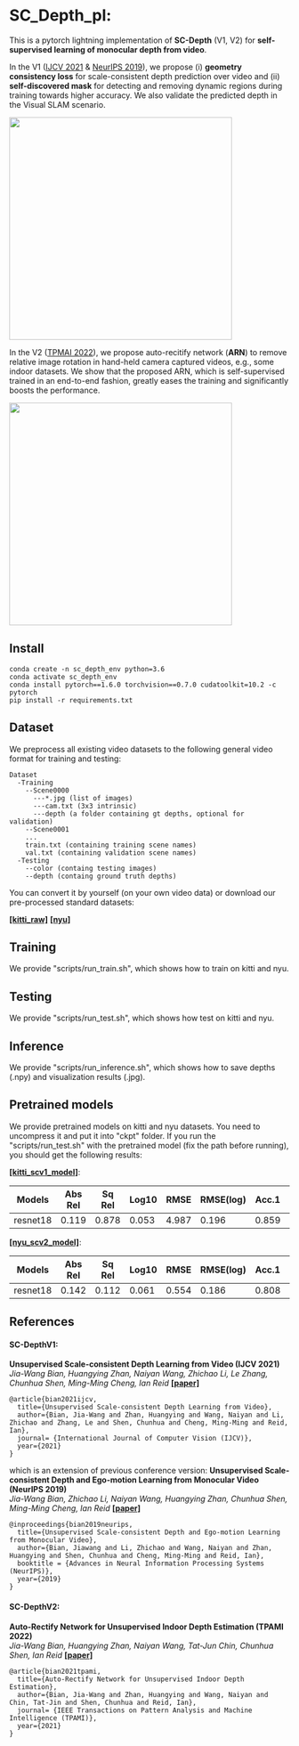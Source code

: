 # SC_Depth_pl:

This is a pytorch lightning implementation of **SC-Depth** (V1, V2) for **self-supervised learning of monocular depth from video**.

In the V1 ([IJCV 2021](https://jwbian.net/Papers/SC_Depth_IJCV_21.pdf) & [NeurIPS 2019](https://papers.nips.cc/paper/2019/file/6364d3f0f495b6ab9dcf8d3b5c6e0b01-Paper.pdf)), we propose (i) **geometry consistency loss** for scale-consistent depth prediction over video and (ii) **self-discovered mask** for detecting and removing dynamic regions during training towards higher accuracy. We also validate the predicted depth in the Visual SLAM scenario.

[<img src="https://jwbian.net/wp-content/uploads/2020/06/77CXZX@H37PIWDBX0R7T.png" width="400">](https://www.youtube.com/watch?v=OkfK3wmMnpo)

In the V2 ([TPMAI 2022](https://arxiv.org/abs/2006.02708v2)), we propose auto-recitify network (**ARN**) to remove relative image rotation in hand-held camera captured videos, e.g., some indoor datasets. We show that the proposed ARN, which is self-supervised trained in an end-to-end fashion, greatly eases the training and significantly boosts the performance.

<img src="https://jwbian.net/wp-content/uploads/2020/06/vis_depth.png" width="400">

## Install
```
conda create -n sc_depth_env python=3.6
conda activate sc_depth_env
conda install pytorch==1.6.0 torchvision==0.7.0 cudatoolkit=10.2 -c pytorch
pip install -r requirements.txt
```

## Dataset

We preprocess all existing video datasets to the following general video format for training and testing:

    Dataset
      -Training
        --Scene0000
          ---*.jpg (list of images)
          ---cam.txt (3x3 intrinsic)
          ---depth (a folder containing gt depths, optional for validation)
        --Scene0001
        ...
        train.txt (containing training scene names)
        val.txt (containing validation scene names)
      -Testing
        --color (containg testing images)
        --depth (containg ground truth depths)
You can convert it by yourself (on your own video data) or download our pre-processed standard datasets:

[**[kitti_raw]**](https://1drv.ms/u/s!AiV6XqkxJHE2mUax6F2N-rjAs43R?e=gwn6Zi) [**[nyu]**](https://1drv.ms/u/s!AiV6XqkxJHE2mUUA5hElvhZXnqOn?e=51SIE1)

## Training

We provide "scripts/run_train.sh", which shows how to train on kitti and nyu.



## Testing

We provide "scripts/run_test.sh", which shows how test on kitti and nyu.



## Inference

We provide "scripts/run_inference.sh", which shows how to save depths (.npy) and visualization results (.jpg). 


## Pretrained models

We provide pretrained models on kitti and nyu datasets. You need to uncompress it and put it into "ckpt" folder. If you run the "scripts/run_test.sh" with the pretrained model (fix the path before running), you should get the following results:

[**[kitti_scv1_model]**](https://1drv.ms/u/s!AiV6XqkxJHE2mUNoHDuA2FKjjioD?e=fD8Ish):

|  Models  | Abs Rel | Sq Rel | Log10 | RMSE  | RMSE(log) | Acc.1 | Acc.2 | Acc.3 |
|----------|---------|--------|-------|-------|-----------|-------|-------|-------|
| resnet18 | 0.119   | 0.878  | 0.053 | 4.987 | 0.196     | 0.859 | 0.956 | 0.981 |

 [**[nyu_scv2_model]**](https://1drv.ms/u/s!AiV6XqkxJHE2mUSxFrPz690xaxwH?e=wFOR6A):

|  Models  | Abs Rel | Sq Rel | Log10 | RMSE  | RMSE(log) | Acc.1 | Acc.2 | Acc.3 |
|----------|---------|--------|-------|-------|-----------|-------|-------|-------|
| resnet18 | 0.142   | 0.112  | 0.061 | 0.554 | 0.186     | 0.808 | 0.951 | 0.987 |


## References



#### SC-DepthV1:
**Unsupervised Scale-consistent Depth Learning from Video (IJCV 2021)** \
*Jia-Wang Bian, Huangying Zhan, Naiyan Wang, Zhichao Li, Le Zhang, Chunhua Shen, Ming-Ming Cheng, Ian Reid* 
[**[paper]**](https://jwbian.net/Papers/SC_Depth_IJCV_21.pdf)
```
@article{bian2021ijcv, 
  title={Unsupervised Scale-consistent Depth Learning from Video}, 
  author={Bian, Jia-Wang and Zhan, Huangying and Wang, Naiyan and Li, Zhichao and Zhang, Le and Shen, Chunhua and Cheng, Ming-Ming and Reid, Ian}, 
  journal= {International Journal of Computer Vision (IJCV)}, 
  year={2021} 
}
```
which is an extension of previous conference version:
**Unsupervised Scale-consistent Depth and Ego-motion Learning from Monocular Video (NeurIPS 2019)** \
*Jia-Wang Bian, Zhichao Li, Naiyan Wang, Huangying Zhan, Chunhua Shen, Ming-Ming Cheng, Ian Reid* 
[**[paper]**](https://papers.nips.cc/paper/2019/file/6364d3f0f495b6ab9dcf8d3b5c6e0b01-Paper.pdf)
```
@inproceedings{bian2019neurips,
  title={Unsupervised Scale-consistent Depth and Ego-motion Learning from Monocular Video},
  author={Bian, Jiawang and Li, Zhichao and Wang, Naiyan and Zhan, Huangying and Shen, Chunhua and Cheng, Ming-Ming and Reid, Ian},
  booktitle = {Advances in Neural Information Processing Systems (NeurIPS)},
  year={2019}
}
```

#### SC-DepthV2:
**Auto-Rectify Network for Unsupervised Indoor Depth Estimation (TPAMI 2022)** \
*Jia-Wang Bian, Huangying Zhan, Naiyan Wang, Tat-Jun Chin, Chunhua Shen, Ian Reid*
[**[paper]**](https://arxiv.org/abs/2006.02708v2)
```
@article{bian2021tpami, 
  title={Auto-Rectify Network for Unsupervised Indoor Depth Estimation}, 
  author={Bian, Jia-Wang and Zhan, Huangying and Wang, Naiyan and Chin, Tat-Jin and Shen, Chunhua and Reid, Ian}, 
  journal= {IEEE Transactions on Pattern Analysis and Machine Intelligence (TPAMI)}, 
  year={2021} 
}
```
